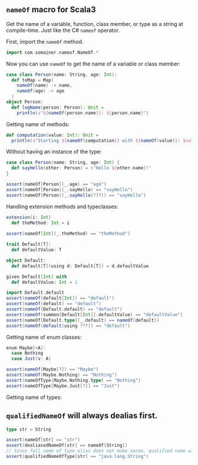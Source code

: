 ## `nameOf` macro for Scala3

Get the name of a variable, function, class member, or type as a string at compile-time.
Just like the C# `nameof` operator.

First, import the `nameOf` method.
```scala
import com.somainer.nameof.NameOf.*
```

Now you can use `nameOf` to get the name of a variable or class member:

```scala
case class Person(name: String, age: Int):
  def toMap = Map(
    nameOf(name) -> name,
    nameOf(age) -> age
  )
object Person:
  def logName(person: Person): Unit =
    println(s"${nameOf(person.name)}: ${person.name}")
```

Getting name of methods:

```scala
def computation(value: Int): Unit =
  println(s"Starting ${nameOf(computation)} with ${nameOf(value)}: $value")
```

Without having an instance of the type:
```scala
case class Person(name: String, age: Int) {
  def sayHello(other: Person) = s"Hello ${other.name}!"
}

assert(nameOf[Person](_.age) == "age")
assert(nameOf[Person](_.sayHello) == "sayHello")
assert(nameOf[Person](_.sayHello(???)) == "sayHello")
```

Handling extension methods and typeclasses:

```scala
extension(i: Int)
  def theMethod: Int = i
      
assert(nameOf[Int](_.theMethod) == "theMethod")

trait Default[T]:
  def defaultValue: T

object Default:
  def default[T](using d: Default[T]) = d.defaultValue

given Default[Int] with
  def defaultValue: Int = 1

import Default.default
assert(nameOf(default[Int]) == "default")
assert(nameOf(default) == "default")
assert(nameOf(Default.default) == "default")
assert(nameOf(summon[Default[Int]].defaultValue) == "defaultValue")
assert(nameOf[Default.type](_.default) == nameOf(default))
assert(nameOf(default(using ???)) == "default")
```


Getting name of enum classes:

```scala
enum Maybe[+A]:
  case Nothing
  case Just(v: A)

assert(nameOf(Maybe[?]) == "Maybe")
assert(nameOf(Maybe.Nothing) == "Nothing")
assert(nameOfType[Maybe.Nothing.type] == "Nothing")
assert(nameOfType[Maybe.Just[?]] == "Just")
```

Getting name of types:

## `qualifiedNameOf` will always dealias first.

```scala
type str = String

assert(nameOf[str] == "str")
assert(dealiasedNameOf[str] == nameOf[String])
// Since full name of type alias does not make sense, qualified name will always dealias first.
assert(qualifiedNameOfType[str] == "java.lang.String") 
```
